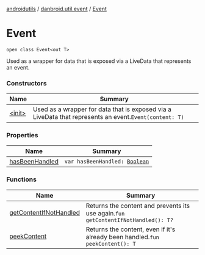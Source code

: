 [androidutils](../../index.md) / [danbroid.util.event](../index.md) / [Event](./index.md)

# Event

`open class Event<out T>`

Used as a wrapper for data that is exposed via a LiveData that represents an event.

### Constructors

| Name | Summary |
|---|---|
| [&lt;init&gt;](-init-.md) | Used as a wrapper for data that is exposed via a LiveData that represents an event.`Event(content: T)` |

### Properties

| Name | Summary |
|---|---|
| [hasBeenHandled](has-been-handled.md) | `var hasBeenHandled: `[`Boolean`](https://kotlinlang.org/api/latest/jvm/stdlib/kotlin/-boolean/index.html) |

### Functions

| Name | Summary |
|---|---|
| [getContentIfNotHandled](get-content-if-not-handled.md) | Returns the content and prevents its use again.`fun getContentIfNotHandled(): T?` |
| [peekContent](peek-content.md) | Returns the content, even if it's already been handled.`fun peekContent(): T` |
